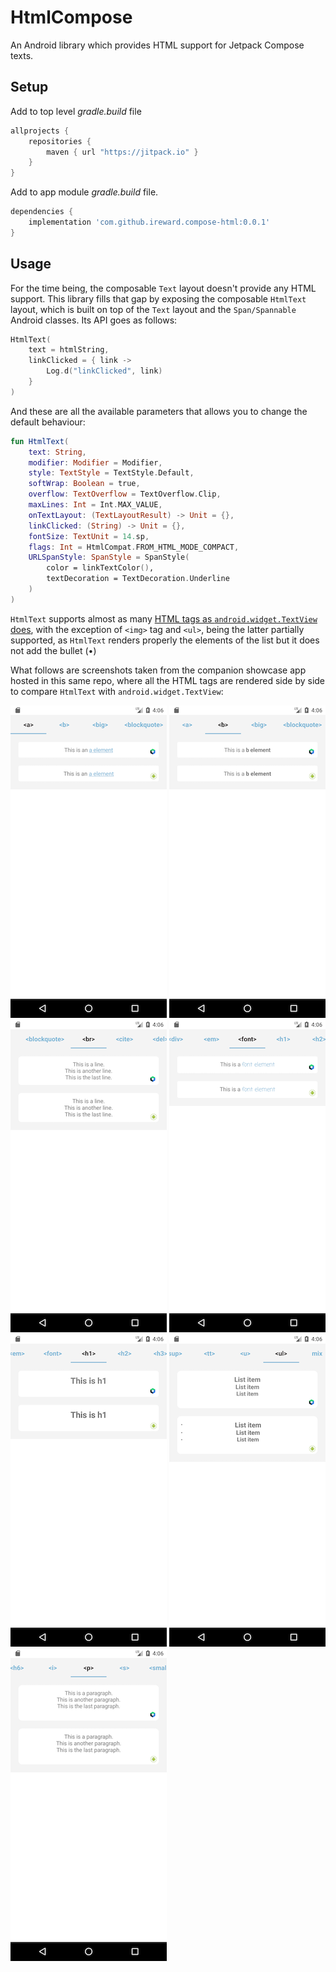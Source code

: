 # HtmlCompose

An Android library which provides HTML support for Jetpack Compose texts.

## Setup

Add to top level *gradle.build* file
```gradle
allprojects {
    repositories {
        maven { url "https://jitpack.io" }
    }
}
```

Add to app module *gradle.build* file.

```gradle
dependencies {
    implementation 'com.github.ireward.compose-html:0.0.1'
}
```

## Usage

For the time being, the composable `Text` layout doesn't provide any HTML support. This library fills that gap by exposing
the composable `HtmlText` layout, which is built on top of the `Text` layout and the `Span/Spannable` Android classes.
Its API goes as follows:

```kotlin
HtmlText(
    text = htmlString,
    linkClicked = { link ->
        Log.d("linkClicked", link)
    }
)
```

And these are all the available parameters that allows you to change the default behaviour:
```kotlin
fun HtmlText(
    text: String,
    modifier: Modifier = Modifier,
    style: TextStyle = TextStyle.Default,
    softWrap: Boolean = true,
    overflow: TextOverflow = TextOverflow.Clip,
    maxLines: Int = Int.MAX_VALUE,
    onTextLayout: (TextLayoutResult) -> Unit = {},
    linkClicked: (String) -> Unit = {},
    fontSize: TextUnit = 14.sp,
    flags: Int = HtmlCompat.FROM_HTML_MODE_COMPACT,
    URLSpanStyle: SpanStyle = SpanStyle(
        color = linkTextColor(),
        textDecoration = TextDecoration.Underline
    )
)
```

`HtmlText` supports almost as many [HTML tags as `android.widget.TextView` does](https://stackoverflow.com/questions/44410675/supported-html-tags-on-android-textview
), with the exception of `<img>` tag and `<ul>`, being the latter partially supported, as `HtmlText`
renders properly the elements of the list but it does not add the bullet (•)

What follows are screenshots taken from the companion showcase app hosted in this same repo, where all
the HTML tags are rendered side by side to compare `HtmlText` with `android.widget.TextView`:

![Alt text](/imgs/1.png?raw=true "") ![Alt text](/imgs/2.png?raw=true "") ![Alt text](/imgs/3.png?raw=true "")
![Alt text](/imgs/4.png?raw=true "") ![Alt text](/imgs/5.png?raw=true "") ![Alt text](/imgs/6.png?raw=true "")
![Alt text](/imgs/7.png?raw=true "")